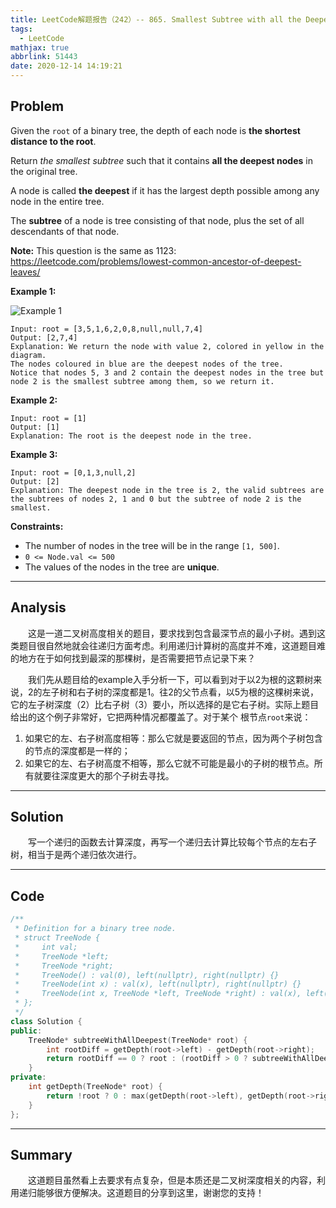 ```yaml
---
title: LeetCode解题报告（242）-- 865. Smallest Subtree with all the Deepest Nodes
tags:
  - LeetCode
mathjax: true
abbrlink: 51443
date: 2020-12-14 14:19:21
---
```


## Problem

Given the `root` of a binary tree, the depth of each node is **the shortest distance to the root**.

Return *the smallest subtree* such that it contains **all the deepest nodes** in the original tree.

A node is called **the deepest** if it has the largest depth possible among any node in the entire tree.

The **subtree** of a node is tree consisting of that node, plus the set of all descendants of that node.

**Note:** This question is the same as 1123: https://leetcode.com/problems/lowest-common-ancestor-of-deepest-leaves/

<!-- more -->

**Example 1:**

![Example 1](https://s3-lc-upload.s3.amazonaws.com/uploads/2018/07/01/sketch1.png)

```
Input: root = [3,5,1,6,2,0,8,null,null,7,4]
Output: [2,7,4]
Explanation: We return the node with value 2, colored in yellow in the diagram.
The nodes coloured in blue are the deepest nodes of the tree.
Notice that nodes 5, 3 and 2 contain the deepest nodes in the tree but node 2 is the smallest subtree among them, so we return it.
```

**Example 2:**

```
Input: root = [1]
Output: [1]
Explanation: The root is the deepest node in the tree.
```

**Example 3:**

```
Input: root = [0,1,3,null,2]
Output: [2]
Explanation: The deepest node in the tree is 2, the valid subtrees are the subtrees of nodes 2, 1 and 0 but the subtree of node 2 is the smallest.
```

**Constraints:**

- The number of nodes in the tree will be in the range `[1, 500]`.
- `0 <= Node.val <= 500`
- The values of the nodes in the tree are **unique**.

------

## Analysis

&emsp;&emsp;这是一道二叉树高度相关的题目，要求找到包含最深节点的最小子树。遇到这类题目很自然地就会往递归方面考虑。利用递归计算树的高度并不难，这道题目难的地方在于如何找到最深的那棵树，是否需要把节点记录下来？

&emsp;&emsp;我们先从题目给的example入手分析一下，可以看到对于以2为根的这颗树来说，2的左子树和右子树的深度都是1。往2的父节点看，以5为根的这棵树来说，它的左子树深度（2）比右子树（3）要小，所以选择的是它右子树。实际上题目给出的这个例子非常好，它把两种情况都覆盖了。对于某个 根节点`root`来说：

1. 如果它的左、右子树高度相等：那么它就是要返回的节点，因为两个子树包含的节点的深度都是一样的；
2. 如果它的左、右子树高度不相等，那么它就不可能是最小的子树的根节点。所有就要往深度更大的那个子树去寻找。

------

## Solution

&emsp;&emsp;写一个递归的函数去计算深度，再写一个递归去计算比较每个节点的左右子树，相当于是两个递归依次进行。

------

## Code

```c++
/**
 * Definition for a binary tree node.
 * struct TreeNode {
 *     int val;
 *     TreeNode *left;
 *     TreeNode *right;
 *     TreeNode() : val(0), left(nullptr), right(nullptr) {}
 *     TreeNode(int x) : val(x), left(nullptr), right(nullptr) {}
 *     TreeNode(int x, TreeNode *left, TreeNode *right) : val(x), left(left), right(right) {}
 * };
 */
class Solution {
public:
    TreeNode* subtreeWithAllDeepest(TreeNode* root) {
        int rootDiff = getDepth(root->left) - getDepth(root->right);
        return rootDiff == 0 ? root : (rootDiff > 0 ? subtreeWithAllDeepest(root->left) : subtreeWithAllDeepest(root->right));
    }
private:
    int getDepth(TreeNode* root) {
        return !root ? 0 : max(getDepth(root->left), getDepth(root->right)) + 1;
    }
};
```

------

## Summary

&emsp;&emsp;这道题目虽然看上去要求有点复杂，但是本质还是二叉树深度相关的内容，利用递归能够很方便解决。这道题目的分享到这里，谢谢您的支持！
